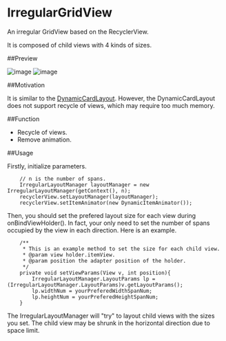 # IrregularGridView

An irregular GridView based on the RecyclerView.

It is composed of child views with 4 kinds of sizes. 

##Preview

![image](https://github.com/MWang1991/IrregularGridView/blob/master/gif/Base.gif ) ![image](https://github.com/MWang1991/IrregularGridView/blob/master/gif/Gallery.gif ) 

##Motivation

It is similar to the [DynamicCardLayout](https://github.com/dodola/DynamicCardLayout). However, the DynamicCardLayout does not support recycle of views, which may require too much memory.

##Function

- Recycle of views.
- Remove animation.

##Usage



Firstly, initialize parameters.
		
		// n is the number of spans.
		IrregularLayoutManager layoutManager = new IrregularLayoutManager(getContext(), n);
        recyclerView.setLayoutManager(layoutManager);
		recyclerView.setItemAnimator(new DynamicItemAnimator());
Then, you should set the prefered layout size for each view during onBindViewHolder(). In fact, your only need to set the number of spans occupied by the view in each direction. Here is an example.

		/**
	     * This is an example method to set the size for each child view.
	     * @param view holder.itemView.
	     * @param position the adapter position of the holder.
	     */
		private void setViewParams(View v, int position){
	        IrregularLayoutManager.LayoutParams lp = (IrregularLayoutManager.LayoutParams)v.getLayoutParams();
	        lp.widthNum = yourPreferedWidthSpanNum;
	        lp.heightNum = yourPreferedHeightSpanNum;
	    }

The IrregularLayoutManager will "try" to layout child views with the sizes you set. The child view may be shrunk in the horizontal direction due to space limit.